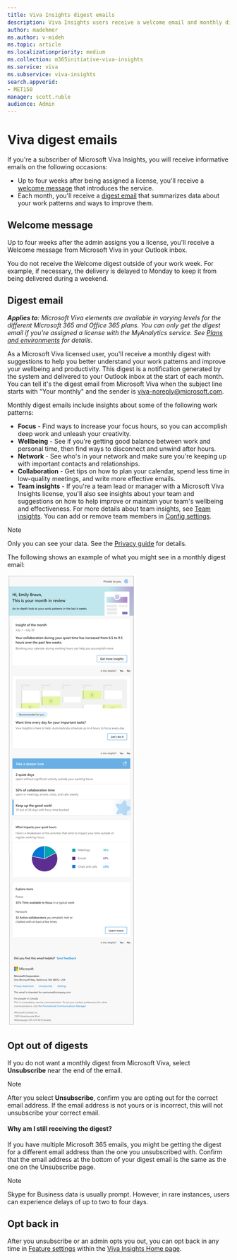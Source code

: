 ```yaml
---
title: Viva Insights digest emails
description: Viva Insights users receive a welcome email and monthly digest emails with key insights and suggestions
author: madehmer
ms.author: v-mideh
ms.topic: article
ms.localizationpriority: medium 
ms.collection: m365initiative-viva-insights 
ms.service: viva 
ms.subservice: viva-insights 
search.appverid: 
- MET150 
manager: scott.ruble
audience: Admin
---
```


# Viva digest emails

If you're a subscriber of Microsoft Viva Insights, you will receive informative emails on the following occasions:

* Up to four weeks after being assigned a license, you'll receive a [welcome message](#welcome-message) that introduces the service.
* Each month, you'll receive a [digest email](#digest-email) that summarizes data about your work patterns and ways to improve them.

## Welcome message

Up to four weeks after the admin assigns you a license, you'll receive a Welcome message from Microsoft Viva in your Outlook inbox.

You do not receive the Welcome digest outside of your work week. For example, if necessary, the delivery is delayed to Monday to keep it from being delivered during a weekend.

## Digest email

_**Applies to**: Microsoft Viva elements are available in varying levels for the different Microsoft 365 and Office 365 plans. You can only get the digest email if you're assigned a license with the MyAnalytics service. See [Plans and environments](../overview/plans-environments.md) for details._

As a Microsoft Viva licensed user, you'll receive a monthly digest with suggestions to help you better understand your work patterns and improve your wellbeing and productivity. This digest is a notification generated by the system and delivered to your Outlook inbox at the start of each month. You can tell it's the digest email from Microsoft Viva when the subject line starts with "Your monthly" and the sender is viva-noreply@microsoft.com.

Monthly digest emails include insights about some of the following work patterns:

* **Focus** - Find ways to increase your focus hours, so you can accomplish deep work and unleash your creativity.
* **Wellbeing** - See if you're getting good balance between work and personal time, then find ways to disconnect and unwind after hours.
* **Network** - See who's in your network and make sure you're keeping up with important contacts and relationships.
* **Collaboration** - Get tips on how to plan your calendar, spend less time in low-quality meetings, and write more effective emails.
* **Team insights** - If you're a team lead or manager with a Microsoft Viva Insights license, you'll also see insights about your team and suggestions on how to help improve or maintain your team's wellbeing and effectiveness. For more details about team insights, see [Team insights](../../use/team-insights.md). You can add or remove team members in [Config settings](dashboard-2.md#config-settings).

>[!Note]
>Only you can see your data. See the [Privacy guide](../overview/privacy-guide-users.md) for details.

The following shows an example of what you might see in a monthly digest email:

![Monthly digest email.](../../Images/mya/use/monthly-digest-welcome-example-80.png)
<!-- ![Focus digest.](../../Images/mya/use/digest-focus.png)

Here's an example of an insight included in a digest.

![Focus insight.](../../Images/mya/use/focus-digest-insight.png)

Here's an example of a digest insight about quiet hours.

![Quiet hours digest.](../../Images/mya/use/digest-quiet.png)

Here's an example of a digest insight about work relationships.

![Network digest.](../../Images/mya/use/digest-network.png)-->

## Opt out of digests

If you do not want a monthly digest from Microsoft Viva, select **Unsubscribe** near the end of the email.

>[!Note]
>After you select **Unsubscribe**, confirm you are opting out for the correct email address. If the email address is not yours or is incorrect, this will not unsubscribe your correct email.

#### Why am I still receiving the digest?

If you have multiple Microsoft 365 emails, you might be getting the digest for a different email address than the one you unsubscribed with. Confirm that the email address at the bottom of your digest email is the same as the one on the Unsubscribe page.

>[!Note]
>Skype for Business data is usually prompt. However, in rare instances, users can experience delays of up to two to four days.

## Opt back in

After you unsubscribe or an admin opts you out, you can opt back in any time in [Feature settings](home-web.md#opt-in-or-out-of-features) within the [Viva Insights Home page](https://insights.viva.office.com).
